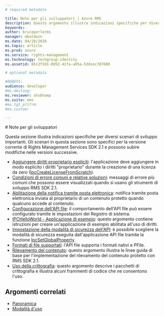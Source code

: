 ```yaml
---
# required metadata

title: Note per gli sviluppatori | Azure RMS
description: Questo argomento illustra indicazioni specifiche per diversi scenari di sviluppo importanti. 
keywords:
author: bruceperlerms
manager: mbaldwin
ms.date: 04/28/2016
ms.topic: article
ms.prod: azure
ms.service: rights-management
ms.technology: techgroup-identity
ms.assetid: 65c2f3d1-0852-41fa-a95a-53dcec787680

# optional metadata

#ROBOTS:
audience: developer
#ms.devlang:
ms.reviewer: shubhamp
ms.suite: ems
#ms.tgt_pltfrm:
#ms.custom:

---
```


﻿# Note per gli sviluppatori

Questa sezione illustra indicazioni specifiche per diversi scenari di sviluppo importanti. Gli scenari in questa sezione sono specifici per la versione corrente di Rights Management Services SDK 2.1 e possono subire modifiche nelle versioni successive.

- [Aggiungere diritti proprietario espliciti](add-explicit-owner-rights.md): l'applicazione deve aggiungere in modo esplicito i diritti &quot;proprietario&quot; durante la creazione di una licenza da zero ([IpcCreateLicenseFromScratch](/rights-management/sdk/2.1/api/win/functions#msipc_ipccreatelicensefromscratch)).
- [Condizioni di errore comuni e relative soluzioni](common-error-conditions-and-solutions.md): messaggi di errore più comuni che possono essere visualizzati quando si usano gli strumenti di sviluppo RMS SDK 2.1.
- [Abilitazione della notifica tramite posta elettronica](how-to-enable-email-notification.md): notifica tramite posta elettronica inviata al proprietario di un contenuto protetto quando qualcuno accede al contenuto.
- [Configurazione dell'API file](file-api-configuration.md): il comportamento dell'API file può essere configurato tramite le impostazioni del Registro di sistema.
- [IPCHelloWorld - Applicazione di esempio](how-to-build-your-first-application.md): questo argomento contiene istruzioni per creare un'applicazione di esempio abilitata all'uso di diritti.
- [Impostazione della modalità di sicurezza dell'API](setting-the-api-security-mode-api-mode.md): è possibile scegliere la modalità di sicurezza eseguita dall'applicazione API file tramite la funzione [IpcSetGlobalProperty](/rights-management/sdk/2.1/api/win/functions#msipc_ipcsetglobalproperty).
- [Formati di file supportati](supported-file-formats.md): l'API file supporta i formati nativi e PFile.
- [Rilevamento del contenuto](tracking-content.md): questo argomento illustra le linee guida di base per l'implementazione del rilevamento del contenuto protetto con RMS SDK 2.1.
- [Uso della crittografia](working-with-encryption.md): questo argomento descrive i pacchetti di crittografia e illustra alcuni frammenti di codice che ne consentono l'uso.

 

## Argomenti correlati ##
* [Panoramica](ad-rms-overview.md)
* [Modalità d'uso](how-to-use-msipc.md)
 

 


<!--HONumber=Apr16_HO3-->


